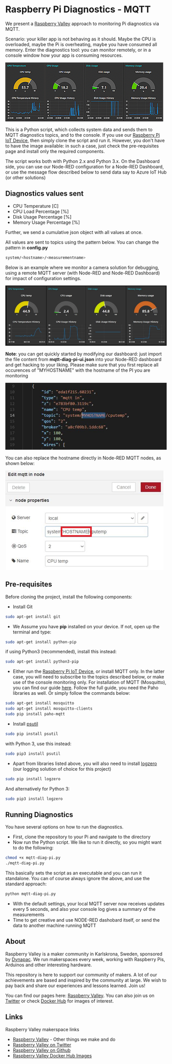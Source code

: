 # Raspberry Pi Diagnostics - MQTT

We present a [Raspberry Valley](https://raspberry-valley.azurewebsites.net) approach to monitoring Pi diagnostics via MQTT.

Scenario: your killer app is not behaving as it should. Maybe the CPU is overloaded, maybe the Pi is overheating, maybe you have consumed all memory. Enter the diagnostics tool: you can monitor remotely, or in a console window how your app is consuming resources.

![mqtt-diag-pi in action](img/mqtt-diag-pi.gif)

This is a Python script, which collects system data and sends them to MQTT diagnostics topics, and to the console. If you use our [Raspberry Pi IoT Device](https://raspberry-valley.azurewebsites.net/IoT-Raspberry-Pi-Device/), then simply clone the script and run it. However, you don't have to have the image available: in such a case, just check the pre-requisites page and install only the required components.

The script works both with Python 2.x and Python 3.x. On the Dashboard side, you can use our Node-RED configuration for a Node-RED Dashboard, or use the message flow described below to send data say to Azure IoT Hub (or other solutions)

## Diagnostics values sent

* CPU Temperature \[C\]
* CPU Load Percentage \[%\]
* Disk Usage Percentage \[%\]
* Memory Usage Percentage \[%\]

Further, we send a cumulative json object with all values at once.

All values are sent to topics using the pattern below. You can change the pattern in **config.py**

```bash
system/<hostname>/<measurementname>
```

Below is an example where we monitor a camera solution for debugging, using a remote MQTT server (with Node-RED and Node-RED Dashboard) for impact of configuration settings.

![monitoring](img/mqtt-diag-pi.jpg)

**Note**: you can get quickly started by modifying our dashboard: just import the file content from **mqtt-diag-pi-ui.json** into your Node-RED dashboard and get hacking to your liking. Please make sure that you first replace all occurences of "MYHOSTNAME" with the hostname of the PI you are monitoring

![replace here](img/replace_hostname.jpg)

You can also replace the hostname directly in Node-RED MQTT nodes, as shown below:

![replace in nodered](img/replace_hostname_nr.jpg)

## Pre-requisites

Before cloning the project, install the following components:

* Install Git

```bash
sudo apt-get install git
```

* We Assume you have **pip** installed on your device. If not, open up the terminal and type:

```bash
sudo apt-get install python-pip
```

if using Python3 (recommended), install this instead:

```bash
sudo apt-get install python3-pip
```

* Either run the [Raspberry Pi IoT Device](https://raspberry-valley.azurewebsites.net/IoT-Raspberry-Pi-Device/), or install MQTT only. In the latter case, you will need to subscribe to the topics described below, or make use of the console monitoring only. For installation of MQTT (Mosquitto), you can find our guide [here](https://raspberry-valley.azurewebsites.net/Mosquitto/). Follow the full guide, you need the Paho libraries as well. Or simply follow the commands below:

```bash
sudo apt-get install mosquitto
sudo apt-get install mosquitto-clients
sudo pip install paho-mqtt
```

* Install [psutil](https://psutil.readthedocs.io/en/latest/)

```bash
sudo pip install psutil
```

with Python 3, use this instead:

```bash
sudo pip3 install psutil
```

* Apart from libraries listed above, you will also need to install [logzero](https://logzero.readthedocs.io/en/latest/) (our logging solution of choice for this project)

```bash
sudo pip install logzero
```

And alternatively for Python 3:

```bash
sudo pip3 install logzero
```

## Running Diagnostics

You have several options on how to run the diagnostics.

* First, clone the repository to your Pi and navigate to the directory
* Now run the Python script. We like to run it directly, so you might want to do the following:

```bash
chmod +x mqtt-diag-pi.py
./mqtt-diag-pi.py
```

This basically sets the script as an executable and you can run it standalone. You can of course always ignore the above, and use the standard approach:

```bash
python mqtt-diag-pi.py
```

* With the default settings, your local MQTT server now receives updates every 5 seconds, and also your console log gives a summary of the measurements
* Time to get creative and use NODE-RED dashobard itself, or send the data to another machine running MQTT

## About

Raspberry Valley is a maker community in Karlskrona, Sweden, sponsored by [Dynapac](https://dynapac.com/en). We run makerspaces every week, working with Raspberry Pis, Arduinos and other interesting hardware.

This repository is here to support our community of makers. A lot of our achievements are based and inspired by the community at large. We wish to pay back and share our experiences and lessons learned. Join us!

You can find our pages here: [Raspberry Valley](https://raspberry-valley.azurewebsites.net). You can also join us on [Twitter](https://twitter.com/RaspberryValley) or check [Docker Hub](https://hub.docker.com/r/raspberryvalley/) for images of interest.

## Links

Raspberry Valley makerspace links

* [Raspberry Valley](https://raspberry-valley.azurewebsites.net) - Other things we make and do
* [Raspberry Valley on Twitter](https://twitter.com/RaspberryValley)
* [Raspberry Valley on Github](https://github.com/raspberryvalley)
* [Raspberry Valley Docker Hub Images](hub.docker.com/r/raspberryvalley/)
